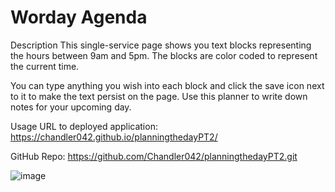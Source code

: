 ﻿# Worday Agenda

Description
This single-service page shows you text blocks representing the hours between 9am and 5pm. The blocks are color coded to represent the current time.

You can type anything you wish into each block and click the save icon next to it to make the text persist on the page. Use this planner to write down notes for your upcoming day.

Usage
URL to deployed application: https://chandler042.github.io/planningthedayPT2/

GitHub Repo: https://github.com/Chandler042/planningthedayPT2.git

![image](https://user-images.githubusercontent.com/78390228/111933225-64277600-8a95-11eb-811a-653469ccc1d2.png)
